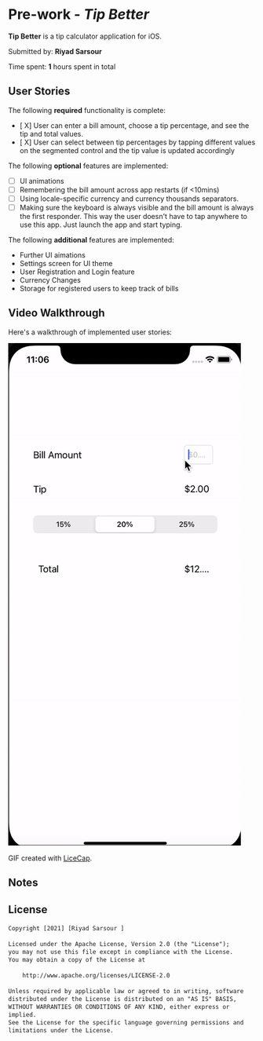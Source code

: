 # Pre-work - *Tip Better*

**Tip Better** is a tip calculator application for iOS.

Submitted by: **Riyad Sarsour**

Time spent: **1** hours spent in total

## User Stories

The following **required** functionality is complete:

* [ X] User can enter a bill amount, choose a tip percentage, and see the tip and total values.
* [ X] User can select between tip percentages by tapping different values on the segmented control and the tip value is updated accordingly

The following **optional** features are implemented:

* [ ] UI animations
* [ ] Remembering the bill amount across app restarts (if <10mins)
* [ ] Using locale-specific currency and currency thousands separators.
* [ ] Making sure the keyboard is always visible and the bill amount is always the first responder. This way the user doesn't have to tap anywhere to use this app. Just launch the app and start typing.

The following **additional** features are implemented:

- Further UI aimations
- Settings screen for UI theme
- User Registration and Login feature
- Currency Changes
- Storage for registered users to keep track of bills

## Video Walkthrough

Here's a walkthrough of implemented user stories:

![](ezgif.com-gif-maker.gif)

GIF created with [LiceCap](http://www.cockos.com/licecap/).

## Notes


## License

    Copyright [2021] [Riyad Sarsour ]

    Licensed under the Apache License, Version 2.0 (the "License");
    you may not use this file except in compliance with the License.
    You may obtain a copy of the License at

        http://www.apache.org/licenses/LICENSE-2.0

    Unless required by applicable law or agreed to in writing, software
    distributed under the License is distributed on an "AS IS" BASIS,
    WITHOUT WARRANTIES OR CONDITIONS OF ANY KIND, either express or implied.
    See the License for the specific language governing permissions and
    limitations under the License.
